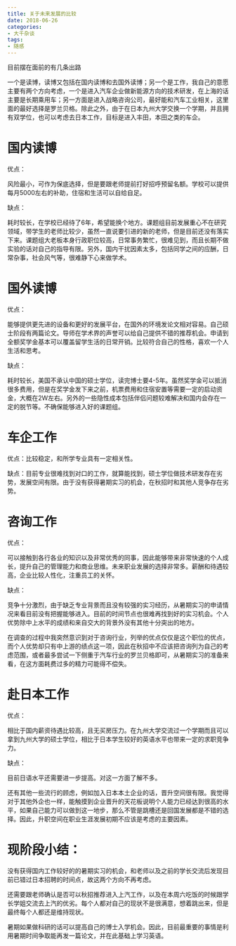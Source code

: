 ```yaml
---
title: 关于未来发展的比较
date: 2018-06-26
categories:
- 大千杂谈
tags:
- 随感
---
```


目前摆在面前的有几条出路

一个是读博，读博又包括在国内读博和去国外读博；另一个是工作，我自己的意愿主要有两个方向考虑，一个是进入汽车企业做新能源方向的技术研发，在上海的话主要是长期乘用车；另一方面是进入战略咨询公司，最好能和汽车工业相关，这里面的最好选择是罗兰贝格。除此之外，由于在日本九州大学交换一个学期，并且拥有双学位，也可以考虑去日本工作，目标是进入丰田，本田之类的车企。

# 国内读博

优点：

风险最小，可作为保底选择，但是要跟老师提前打好招呼预留名额。学校可以提供每月5000左右的补助，住宿和生活可以自给自足。

缺点：

耗时较长，在学校已经待了6年，希望能换个地方。课题组目前发展重心不在研究领域，带学生的老师比较少，虽然一直说要引进的新的老师，但是目前还没有落实下来。课题组大老板本身行政职位较高，日常事务繁忙，很难见到，而且长期不做实验的话对自己的指导有限。另外，国内干扰因素太多，包括同学之间的应酬，日常杂事，社会风气等，很难静下心来做学术。

# 国外读博

优点：

能够提供更先进的设备和更好的发展平台，在国外的环境发论文相对容易。自己硕士阶段有两篇论文。导师在学术界的声誉可以给自己提供不错的推荐机会。申请到全额奖学金基本可以覆盖留学生活的日常开销。比较符合自己的性格，喜欢一个人生活和思考。

缺点：

耗时较长，美国不承认中国的硕士学位，读完博士要4-5年。虽然奖学金可以抵消很多费用，但是在奖学金发下来之前，机票费用和住宿安置等需要一定的启动资金，大概在2W左右。另外的一些隐性成本包括伴侣问题较难解决和国内会存在一定的脱节等。不确保能够进入好的课题组。

# 车企工作

优点：比较稳定，和所学专业具有一定相关性。

缺点：目前专业很难找到对口的工作，就算能找到，硕士学位做技术研发存在劣势，发展空间有限。由于没有获得暑期实习的机会，在秋招时和其他人竞争存在劣势。

# 咨询工作

优点：

可以接触到各行各业的知识以及非常优秀的同事，因此能够带来非常快速的个人成长，提升自己的管理能力和商业思维。未来职业发展的选择非常多。薪酬和待遇较高，企业比较人性化，注重员工的关怀。

缺点：

竞争十分激烈，由于缺乏专业背景而且没有较强的实习经历，从暑期实习的申请情况来看目前没有把握能够进入。目前的时间节点也很难再找到好的实习机会。个人优势除中上水平的成绩和来自交大的背景外没有其他十分突出的地方。

在调查的过程中我突然意识到对于咨询行业，列举的优点仅仅是这个职位的优点，而个人优势却只有中上游的绩点这一项，因此在秋招中不应该把咨询列为自己的考虑范围，或者最多尝试一下侧重于汽车行业的罗兰贝格即可，从暑期实习的准备来看，在这方面耗费过多的精力可能得不偿失。

# 赴日本工作

优点：

相比于国内薪资待遇比较高，且无买房压力。在九州大学交流过一个学期而且可以拿到九州大学的硕士学位，相比于日本学生较好的英语水平也带来一定的求职竞争力。

缺点：

目前日语水平还需要进一步提高。对这一方面了解不多。

还有其他一些流行的顾虑，例如加入日本本土企业的话，晋升空间很有限。我觉得对于其他外企也一样，能触摸到企业晋升的天花板说明个人能力已经达到很高的水平，如果自己能力可以做到这一地步，那么不管是跳槽还是回国发展都是不错的选择。因此，升职空间在职业生涯发展初期不应该是考虑的主要因素。


# 现阶段小结：

没有获得国内工作较好的的暑期实习的机会，和老师以及之前的学长交流后发现目前已错过日本招聘的时间点，故这两个方向不再考虑。

还需要跟老师确认是否可以秋招推荐进入上汽工作，以及在本周六吃饭的时候跟学长学姐交流去上汽的优劣。每个人都对自己的现状不是很满意，想着跳出来，但是最终每个人都还是维持现状。

暑期如果做科研的话可以提高自己的博士入学机会。因此，目前最重要的事情是利用暑期时间争取能再发一篇论文，并在此基础上学习英语。